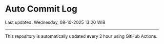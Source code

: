 # Auto Commit Log

Last updated: Wednesday, 08-10-2025 13:20 WIB

---

This repository is automatically updated every 2 hour using GitHub Actions.
